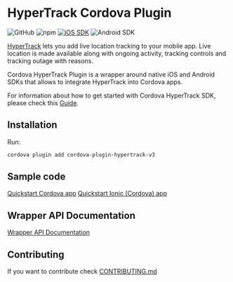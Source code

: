 # HyperTrack Cordova Plugin

![GitHub](https://img.shields.io/github/license/hypertrack/cordova-plugin-hypertrack.svg)
![npm](https://img.shields.io/npm/v/cordova-plugin-hypertrack-v3.svg)
[![iOS SDK](https://img.shields.io/badge/iOS%20SDK-4.16.0-brightgreen.svg)](https://cocoapods.org/pods/HyperTrack)
![Android SDK](https://img.shields.io/badge/Android%20SDK-6.4.2-brightgreen.svg)

[HyperTrack](https://www.hypertrack.com/) lets you add live location tracking to your mobile app. Live location is made available along with ongoing activity, tracking controls and tracking outage with reasons. 

Cordova HyperTrack Plugin is a wrapper around native iOS and Android SDKs that allows to integrate HyperTrack into Cordova apps.

For information about how to get started with Cordova HyperTrack SDK, please check this [Guide](https://www.hypertrack.com/docs/install-sdk-cordova).

## Installation

Run:
```Bash
cordova plugin add cordova-plugin-hypertrack-v3
```

## Sample code

[Quickstart Cordova app](https://github.com/hypertrack/quickstart-cordova/)
[Quickstart Ionic (Cordova) app](https://github.com/hypertrack/quickstart-ionic) 

## Wrapper API Documentation

[Wrapper API Documentation](https://hypertrack.github.io/cordova-plugin-hypertrack/)

## Contributing

If you want to contribute check [CONTRIBUTING.md](CONTRIBUTING.md)
